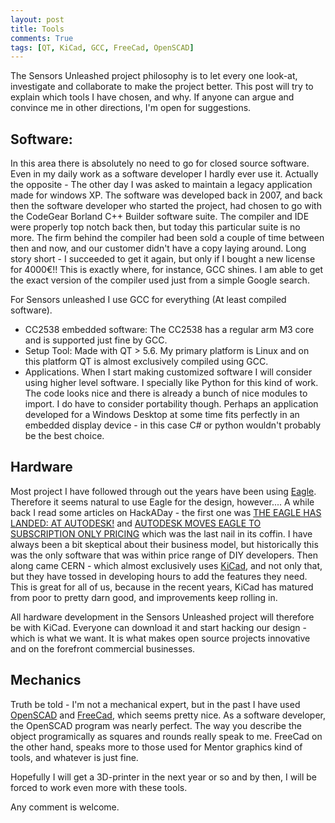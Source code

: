 ```yaml
---
layout: post
title: Tools
comments: True
tags: [QT, KiCad, GCC, FreeCad, OpenSCAD]
---
```


The Sensors Unleashed project philosophy is to let every one look-at, investigate and collaborate to make the project better. This post will try to explain which tools I have chosen, and why. If anyone can argue and convince me in other directions, I'm open for suggestions.

## Software:
In this area there is absolutely no need to go for closed source software. Even in my daily work as a software developer I hardly ever use it. Actually the opposite - The other day I was asked to maintain a legacy application made for windows XP. The software was developed back in 2007, and back then the software developer who started the project, had chosen to go with the CodeGear Borland C++ Builder software suite. The compiler and IDE were properly top notch back then, but today this particular suite is no more. The firm behind the compiler had been sold a couple of time between then and now, and our customer didn't have a copy laying around. Long story short - I succeeded to get it again, but only if I bought a new license for 4000€!! This is exactly where, for instance, GCC shines. I am able to get the exact version of the compiler used just from a simple Google search.

For Sensors unleashed I use GCC for everything (At least compiled software).
* CC2538 embedded software: The CC2538 has a regular arm M3 core and is supported just fine by GCC.
* Setup Tool: Made with QT > 5.6. My primary platform is Linux and on this platform QT is almost exclusively compiled using GCC.
* Applications. When I start making customized software I will consider using higher level software. I specially like Python for this kind of work. The code looks nice and there is already a bunch of nice modules to import. I do have to consider portability though. Perhaps an application developed for a Windows Desktop at some time fits perfectly in an embedded display device - in this case C# or python wouldn't probably be the best choice.

## Hardware
Most project I have followed through out the years have been using [Eagle](http://www.autodesk.com/products/eagle/overview). Therefore it seems natural to use Eagle for the design, however.... A while back I read some articles on HackADay - the first one was [THE EAGLE HAS LANDED: AT AUTODESK!](http://hackaday.com/2016/06/29/the-eagle-has-landed-at-autodesk/) and [AUTODESK MOVES EAGLE TO SUBSCRIPTION ONLY PRICING](http://hackaday.com/2017/01/19/autodesk-moves-eagle-to-subscription-only-pricing/) which was the last nail in its coffin. I have always been a bit skeptical about their business model, but historically this was the only software that was within price range of DIY developers. Then along came CERN - which almost exclusively uses  [KiCad](http://kicad-pcb.org/), and not only that, but they have tossed in developing hours to add the features they need. This is great for all of us, because in the recent years, KiCad has matured from poor to pretty darn good, and improvements keep rolling in.

All hardware development in the Sensors Unleashed project will therefore be with KiCad. Everyone can download it and start hacking our design - which is what we want. It is what makes open source projects innovative and on the forefront commercial businesses.

## Mechanics
Truth be told - I'm not a mechanical expert, but in the past I have used [OpenSCAD](http://www.openscad.org/) and [FreeCad](https://www.freecadweb.org/), which seems pretty nice. As a software developer, the OpenSCAD program was nearly perfect. The way you describe the object programically as squares and rounds really speak to me. FreeCad on the other hand, speaks more to those used for Mentor graphics kind of tools, and whatever is just fine.

Hopefully I will get a 3D-printer in the next year or so and by then, I will be forced to work even more with these tools.

Any comment is welcome.
